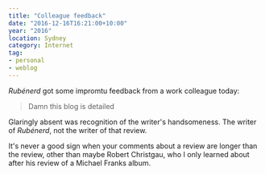 ```yaml
---
title: "Colleague feedback"
date: "2016-12-16T16:21:00+10:00"
year: "2016"
location: Sydney
category: Internet
tag:
- personal
- weblog
---
```

*Rubénerd* got some impromtu feedback from a work colleague today:

> Damn this blog is detailed

Glaringly absent was recognition of the writer's handsomeness. The writer of *Rubénerd*, not the writer of that review.

It's never a good sign when your comments about a review are longer than the review, other than maybe Robert Christgau, who I only learned about after his review of a Michael Franks album.


